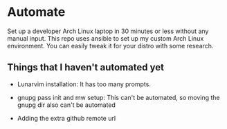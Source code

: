 # Automate 

Set up a developer Arch Linux laptop in 30 minutes or less without any manual input. This repo uses ansible to set up my custom Arch Linux environment. You can easily tweak it for your distro with some research. 


## Things that I haven't automated yet

- Lunarvim installation: It has too many prompts.

- gnupg pass init and mw setup: This can't be automated, so moving the gnupg dir also can't be automated

- Adding the extra github remote url


